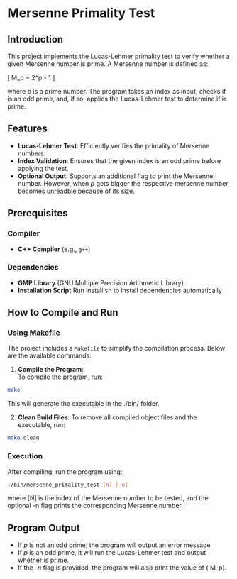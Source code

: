 # Mersenne Primality Test

## Introduction

This project implements the Lucas-Lehmer primality test to verify whether a given Mersenne number is prime. A Mersenne number is defined as:

\[
M_p = 2^p - 1
\]

where *p* is a prime number. The program takes an index  as input, checks if  is an odd prime, and, if so, applies the Lucas-Lehmer test to determine if  is prime.

## Features

- **Lucas-Lehmer Test**: Efficiently verifies the primality of Mersenne numbers.
- **Index Validation**: Ensures that the given index  is an odd prime before applying the test.
- **Optional Output**: Supports an additional flag to print the Mersenne number. However, when *p* gets bigger the respective mersenne number becomes unreadble because of its size.

## Prerequisites

### Compiler
- **C++ Compiler** (e.g., `g++`)

### Dependencies
- **GMP Library** (GNU Multiple Precision Arithmetic Library)
- **Installation Script** Run install.sh to install dependencies automatically

## How to Compile and Run

### Using Makefile

The project includes a `Makefile` to simplify the compilation process. Below are the available commands:

1. **Compile the Program**:  
To compile the program, run:
```bash
make
```

This will generate the executable in the ./bin/ folder.

2. **Clean Build Files**:
To remove all compiled object files and the executable, run:

```bash
make clean
```

### Execution

After compiling, run the program using:
```bash
./bin/mersenne_primality_test [N] [-n]
```

where [N] is the index of the Mersenne number to be tested, and the optional -n flag prints the corresponding Mersenne number.

## Program Output

- If *p* is not an odd prime, the program will output an error message
- If *p* is an odd prime, it will run the Lucas-Lehmer test and output whether  is prime.
- If the *-n* flag is provided, the program will also print the value of \( M_p\).

